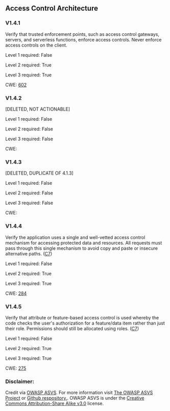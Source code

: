 ##  Access Control Architecture

### V1.4.1

Verify that trusted enforcement points, such as access control gateways, servers, and serverless functions, enforce access controls. Never enforce access controls on the client.

Level 1 required: False

Level 2 required: True

Level 3 required: True

CWE: [602](https://cwe.mitre.org/data/definitions/602)

### V1.4.2

[DELETED, NOT ACTIONABLE]

Level 1 required: False

Level 2 required: False

Level 3 required: False

CWE: [](https://cwe.mitre.org/data/definitions/)

### V1.4.3

[DELETED, DUPLICATE OF 4.1.3]

Level 1 required: False

Level 2 required: False

Level 3 required: False

CWE: [](https://cwe.mitre.org/data/definitions/)

### V1.4.4

Verify the application uses a single and well-vetted access control mechanism for accessing protected data and resources. All requests must pass through this single mechanism to avoid copy and paste or insecure alternative paths. ([C7](https://owasp.org/www-project-proactive-controls/#div-numbering))

Level 1 required: False

Level 2 required: True

Level 3 required: True

CWE: [284](https://cwe.mitre.org/data/definitions/284)

### V1.4.5

Verify that attribute or feature-based access control is used whereby the code checks the user's authorization for a feature/data item rather than just their role. Permissions should still be allocated using roles. ([C7](https://owasp.org/www-project-proactive-controls/#div-numbering))

Level 1 required: False

Level 2 required: True

Level 3 required: True

CWE: [275](https://cwe.mitre.org/data/definitions/275)



### Disclaimer:

Credit via [OWASP ASVS](https://owasp.org/www-project-application-security-verification-standard/). For more information visit [The OWASP ASVS Project](https://owasp.org/www-project-application-security-verification-standard/) or [Github respository.](https://github.com/OWASP/ASVS). OWASP ASVS is under the [Creative Commons Attribution-Share Alike v3.0](https://creativecommons.org/licenses/by-sa/3.0/) license.
